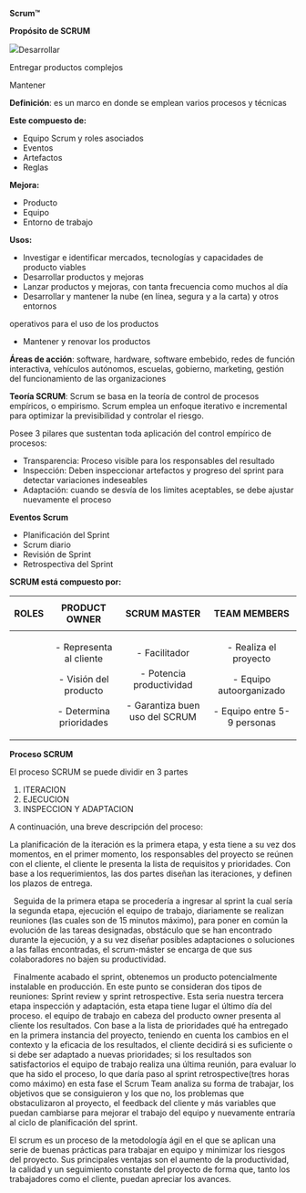 ﻿**Scrum™**

**Propósito de SCRUM**

![](Note%20Scrum.001.png)Desarrollar 

Entregar                productos complejos

Mantener 

**Definición**: es un marco en donde se emplean varios procesos y técnicas

**Este compuesto de:**

- Equipo Scrum y roles asociados
- Eventos
- Artefactos
- Reglas

**Mejora:** 

- Producto
- Equipo
- Entorno de trabajo

**Usos:** 

- Investigar e identificar mercados, tecnologías y capacidades de producto viables
- Desarrollar productos y mejoras
- Lanzar productos y mejoras, con tanta frecuencia como muchos al día
- Desarrollar y mantener la nube (en línea, segura y a la carta) y otros entornos 

operativos para el uso de los productos

- Mantener y renovar los productos

**Áreas de acción**: software, hardware, software embebido, redes de función interactiva, vehículos autónomos, escuelas, gobierno, marketing, gestión del funcionamiento de las organizaciones

**Teoría SCRUM**: Scrum se basa en la teoría de control de procesos empíricos, o empirismo. Scrum emplea un enfoque iterativo e incremental para optimizar la previsibilidad y controlar el riesgo. 

Posee 3 pilares que sustentan toda aplicación del control empírico de procesos: 

- Transparencia: Proceso visible para los responsables del resultado
- Inspección: Deben inspeccionar artefactos y progreso del sprint para detectar variaciones indeseables
- Adaptación: cuando se desvía de los limites aceptables, se debe ajustar nuevamente el proceso

**Eventos Scrum**

- Planificación del Sprint 
- Scrum diario 
- Revisión de Sprint 
- Retrospectiva del Sprint

**SCRUM está compuesto por:** 

|<p></p><p></p><p></p><p>**ROLES**</p><p></p>|PRODUCT OWNER|SCRUM MASTER|TEAM MEMBERS|
| :- | :-: | :-: | :-: |
||<p>- Representa al cliente</p><p>- Visión del producto</p><p>- Determina prioridades</p>|<p>- Facilitador </p><p>- Potencia productividad</p><p>- Garantiza buen uso del SCRUM</p>|<p>- Realiza el proyecto</p><p>- Equipo autoorganizado</p><p>- Equipo entre 5-9 personas</p><p></p>|

**Proceso SCRUM**

El proceso SCRUM se puede dividir en 3 partes 

1. ITERACION 
1. EJECUCION 
1. INSPECCION Y ADAPTACION 

A continuación, una breve descripción del proceso:

La planificación de la iteración es la primera etapa, y esta tiene a su vez dos momentos, en el primer momento, los responsables del proyecto se reúnen con el cliente, el cliente le presenta la lista de requisitos y prioridades. Con base a los requerimientos, las dos partes diseñan las iteraciones, y definen los plazos de entrega.

` `Seguida de la primera etapa se procedería a ingresar al sprint la cual sería la segunda etapa, ejecución el equipo de trabajo, diariamente se realizan reuniones (las cuales son de 15 minutos máximo), para poner en común la evolución de las tareas designadas, obstáculo que se han encontrado durante la ejecución, y a su vez diseñar posibles adaptaciones o soluciones a las fallas encontradas, el scrum-máster se encarga de que sus colaboradores no bajen su productividad.

` `Finalmente acabado el sprint, obtenemos un producto potencialmente instalable en producción. En este punto se consideran dos tipos de reuniones: Sprint review y sprint retrospective. Esta seria nuestra tercera etapa inspección y adaptación, esta etapa tiene lugar el último día del proceso. el equipo de trabajo en cabeza del producto owner presenta al cliente los resultados. Con base a la lista de prioridades qué ha entregado en la primera instancia del proyecto, teniendo en cuenta los cambios en el contexto y la eficacia de los resultados, el cliente decidirá si es suficiente o si debe ser adaptado a nuevas prioridades; si los resultados son satisfactorios el equipo de trabajo realiza una última reunión, para evaluar lo que ha sido el proceso, lo que daría paso al sprint retrospective(tres horas como máximo) en esta fase el Scrum Team analiza su forma de trabajar, los objetivos que se consiguieron y los que no, los problemas que obstaculizaron al proyecto, el feedback del cliente y más variables que puedan cambiarse para mejorar el trabajo del equipo y nuevamente entraría al ciclo de planificación del sprint.

El scrum es un proceso de la metodología ágil en el que se aplican una serie de buenas prácticas para trabajar en equipo y minimizar los riesgos del proyecto. Sus principales ventajas son el aumento de la productividad, la calidad y un seguimiento constante del proyecto de forma que, tanto los trabajadores como el cliente, puedan apreciar los avances.

